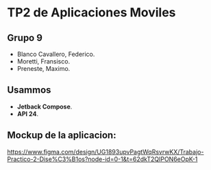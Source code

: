 # TP2 de Aplicaciones Moviles
## Grupo 9
* Blanco Cavallero, Federico.
* Moretti, Fransisco.
* Preneste, Maximo.

## Usammos 
* __Jetback Compose__.
* __API 24__.

## Mockup de la aplicacion:

https://www.figma.com/design/UG1893upvPagtWqRsvrwKX/Trabajo-Practico-2-Dise%C3%B1os?node-id=0-1&t=62dkT2QIPON6eOpK-1
